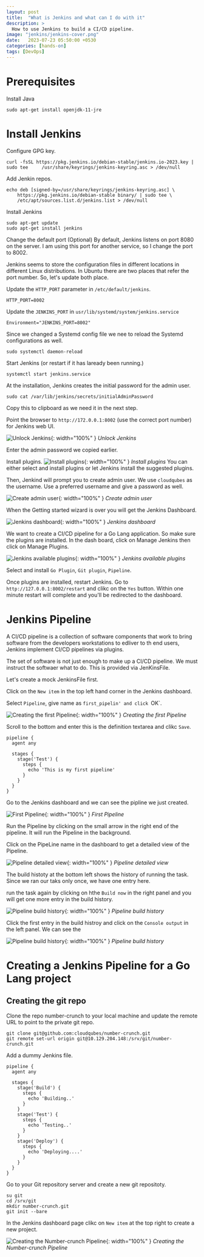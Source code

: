```yaml
---
layout: post
title:  "What is Jenkins and what can I do with it"
description: > 
  How to use Jenkins to build a CI/CD pipeline.
image: "jenkins/jenkins-cover.png"
date:   2023-07-23 05:50:00 +0530
categories: [hands-on]
tags: [DevOps]
---
```



# Prerequisites

Install Java
```shell
sudo apt-get install openjdk-11-jre
```

# Install Jenkins

Configure GPG key.

```shell
curl -fsSL https://pkg.jenkins.io/debian-stable/jenkins.io-2023.key | sudo tee     /usr/share/keyrings/jenkins-keyring.asc > /dev/null
```

Add Jenkin repos.
```shell
echo deb [signed-by=/usr/share/keyrings/jenkins-keyring.asc] \
    https://pkg.jenkins.io/debian-stable binary/ | sudo tee \
    /etc/apt/sources.list.d/jenkins.list > /dev/null
```

Install Jenkins
```shell
sudo apt-get update
sudo apt-get install jenkins
```

Change the default port (Optional)
By default, Jenkins listens on port 8080 on the server. I am using this port for another service, so I change the port to 8002.

Jenkins seems to store the configuration files in different locations in different Linux distributions. In Ubuntu there are two places that refer the port number. So, let's update both place.

Update the `HTTP_PORT` parameter in `/etc/default/jenkins`. 
```shell
HTTP_PORT=8002
```

Update the `JENKINS_PORT` in `usr/lib/systemd/system/jenkins.service`
```shell
Environment="JENKINS_PORT=8002"
```

Since we changed a Systemd config file we nee to reload the Systemd configurations as well.

```shell
sudo systemctl daemon-reload
```

Start Jenkins (or restart if it has laready been running.)
```shell
systemctl start jenkins.service
```

At the installation, Jenkins creates the initial password for the admin user.
```shell
sudo cat /var/lib/jenkins/secrets/initialAdminPassword
```
Copy this to clipboard as we need it in the next step.

Point the browser to `http://172.0.0.1:8002` (use the correct port number) for Jenkins web UI.

![Unlock Jenkins](/assets/images/jenkins/jenkins-unlock.png){: width="100%" }
*Unlock Jenkins*

Enter the admin password we copied earlier.

Install plugins.
![Install plugins](/assets/images/jenkins/jenkins-install-plugins.png){: width="100%" }
*Install plugins*
You can either select and install plugins or let Jenkins install the suggested plugins.

Then, Jenkind will prompt you to create admin user. We use `cloudqubes` as the username. Use a preferred username and give a password as well.

![Create admin user](/assets/images/jenkins/jenkins-create-admin-user.png){: width="100%" }
*Create admin user*

When the Getting started wizard is over you will get the Jenkins Dashboard.

![Jenkins dashboard](/assets/images/jenkins/jenkins-dashboard.png){: width="100%" }
*Jenkins dashboard*

We want to create a CI/CD pipeline for a Go Lang application. So make sure the plugins are installed. In the dash board, click on Manage Jenkins then click on Manage Plugins.


![Jenkins available plugins](/assets/images/jenkins/jenkins-available-plugins.png){: width="100%" }
*Jenkins available plugins*

Select and install `Go Plugin`, `Git plugin`, `Pipeline`.

Once plugins are installed, restart Jenkins.
Go to `http://127.0.0.1:8002/restart` and clikc on the `Yes` button.
Within one minute restart will complete and you'll be redirected to the dashboard.

# Jenkins Pipeline
A CI/CD pipeline is a collection of software components that work to bring software from the developers workstations to edliver to th end users, 
Jenkins implement CI/CD pipelines via plugins. 

The set of software is not just enough to make up a CI/CD pipeline. We must instruct the softwaer what to do. This is provided via JenKinsFile.

Let's create a mock JenkinsFile first.

Click on the `New item` in the top left hand corner in the Jenkins dashboard.

Select `Pipeline`, give name as `first_pipelin' and click `OK`.

![Creating the first Pipeline](/assets/images/jenkins/jenkins-first-pipeline.png){: width="100%" }
*Creating the first Pipeline*

Scroll to the bottom and enter this is the definition textarea and clikc `Save`.

```shell
pipeline {
  agent any

  stages {
    stage('Test') {
      steps {
        echo 'This is my first pipeline'
      }
    }
  }
}
```

Go to the Jenkins dashboard and we can see the pipline we just created.

![First Pipeline](/assets/images/jenkins/jenkins-dashboard-first-pipeline.png){: width="100%" }
*First Pipeline*

Run the Pipeline by clicking on the small arrow in the right end of the pipeline. It will run the Pipeline in the background.

Click on the PipeLine name in the dashboard to get a detailed view of the Pipeline.

![Pipeline detailed view](/assets/images/jenkins/jenkins-pipeline-detailed-view.png){: width="100%" }
*Pipeline detailed view*

The build histoty at the bottom left shows the history of running the task. Since we ran our taks only once, we have one entry here. 

run the task again by clicking on hthe `Build now` in the right panel and you will get one more entry in the build history.

![Pipeline build history](/assets/images/jenkins/jenkins-pipeline-build-history.png){: width="100%" }
*Pipeline build history*

Click the first entry in the build histroy and click on the `Console output` in the left panel. We can see the 

![Pipeline build history](/assets/images/jenkins/jenkins-pipeline-cosole-output.png){: width="100%" }
*Pipeline build history*

# Creating a Jenkins Pipeline for a Go Lang project

## Creating the git repo

Clone the repo number-crunch to your local machine and update the remote URL to point to the private git repo.

```shell
git clone git@github.com:cloudqubes/number-crunch.git
git remote set-url origin git@10.129.204.148:/srv/git/number-crunch.git
```

Add a dummy Jenkins file.
```shell
pipeline {
  agent any

  stages {
    stage('Build') {
      steps {
        echo 'Building..'
      }
    }
    stage('Test') {
      steps {
        echo 'Testing..'
      }
    }
    stage('Deploy') {
      steps {
        echo 'Deploying....'
      }
    }
  }
}
```

Go to your Git repository server and create a new git repositoty.

```shell
su git
cd /srv/git
mkdir number-crunch.git
git init --bare
```

In the Jenkins dashboard page clikc on `New item` at the top right to create a new project. 

![Creating the Number-crunch Pipeline](/assets/images/jenkins/number-crunch-pipeline-1.png){: width="100%" }
*Creating the Number-crunch Pipeline*

